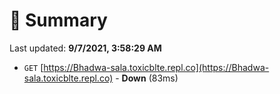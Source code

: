 # 📖 Summary
Last updated: **9/7/2021, 3:58:29 AM**

- `GET` [https://Bhadwa-sala.toxicblte.repl.co](https://Bhadwa-sala.toxicblte.repl.co) - **Down** (83ms)
